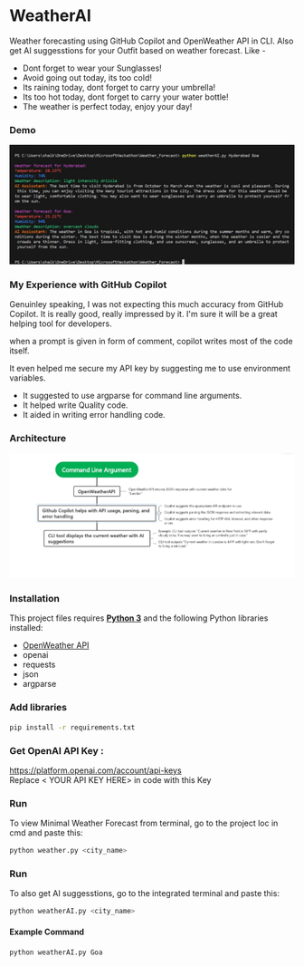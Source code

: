 # WeatherAI

Weather forecasting using GitHub Copilot and OpenWeather API in CLI.
Also get AI suggesstions for your Outfit based on weather forecast. Like -
- Dont forget to wear your Sunglasses!
- Avoid going out today, its too cold!
- Its raining today, dont forget to carry your umbrella!
- Its too hot today, dont forget to carry your water bottle!
- The weather is perfect today, enjoy your day!



### Demo

![](https://github.com/Fastest-Coder-First/Weather_Forecast/blob/main/Output_Screenshot.jpeg)

### My Experience with GitHub Copilot
Genuinley speaking, I was not expecting this much accuracy from GitHub Copilot. It is really good, really impressed by it. I'm sure it will be a great helping tool for developers.

when a prompt is given in form of comment, copilot writes most of the code itself. 

It even helped me secure my API key by suggesting me to use environment variables.

- It suggested to use argparse for command line arguments.
- It helped write Quality code.
- It aided in writing error handling code.




### Architecture
![](https://github.com/Fastest-Coder-First/Weather_Forecast/blob/main/Architecture.jpeg)



### Installation


This project files requires [**Python 3**](https://www.python.org/downloads/) and the following Python libraries installed:

- [OpenWeather API](https://openweathermap.org/api)
- openai 
- requests
- json
- argparse


### Add libraries

```bash
pip install -r requirements.txt
```  

### Get OpenAI API Key :
https://platform.openai.com/account/api-keys \
Replace < YOUR API KEY HERE> in code with this Key 


### Run
To view Minimal Weather Forecast from terminal, go to the project loc in cmd and paste this:

```bash
python weather.py <city_name>
```  

### Run
To also get AI suggesstions, go to the integrated terminal and paste this:

```bash
python weatherAI.py <city_name>
```  

#### Example Command
```bash
python weatherAI.py Goa
```